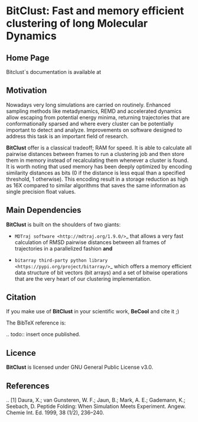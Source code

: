 BitClust: Fast and memory efficient clustering of long Molecular Dynamics
=========================================================================

Home Page
---------
Bitclust´s documentation is available at 


Motivation
----------

Nowadays very long simulations are carried on routinely. Enhanced sampling
methods like metadynamics, REMD and accelerated dynamics allow escaping from
potential energy minima, returning trajectories that are conformationally sparsed
and where every cluster can be potentially important to detect and analyze. Improvements
on software designed to address this task is an important field of research.

**BitClust** offer is a classical tradeoff; RAM for speed. It is able to
calculate all pairwise distances between frames to run a clustering job and
then store them in memory instead of recalculating them whenever a cluster is found.
It is worth noting that used memory has been deeply optimized by encoding similarity distances
as bits (0 if the distance is less equal than a specified threshold, 1 otherwise).
This encoding result in a storage reduction as high as 16X compared to similar algorithms
that saves the same information as single precision float values.


Main Dependencies
-----------------

**BitClust** is built on the shoulders of two giants:

 *  `MDTraj software <http://mdtraj.org/1.9.0/>`_  that allows a very fast
    calculation of RMSD pairwise distances between all frames of trajectories in
    a parallelized fashion **and**

 * `bitarray third-party python library <https://pypi.org/project/bitarray/>`_ 
   which offers a memory efficient data structure of bit vectors (bit arrays)
   and a set of bitwise operations that are the very heart of our clustering
   implementation.


Citation
--------
If you make use of **BitClust** in your scientific work, **BeCool** and cite it ;)

The BibTeX reference is:

.. todo::
  insert once published.


Licence
-------
**BitClust** is licensed under GNU General Public License v3.0.
  
References
----------
.. [1] Daura, X.; van Gunsteren, W. F.; Jaun, B.; Mark, A. E.; Gademann, K.; Seebach, D. Peptide Folding: When Simulation Meets Experiment. Angew. Chemie Int. Ed. 1999, 38 (1/2), 236–240.

